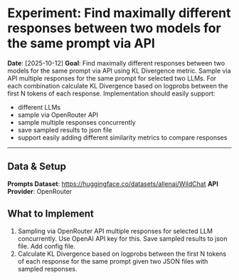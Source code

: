# Experiment: Find maximally different responses between two models for the same prompt via API

**Date**: [2025-10-12]
**Goal**: Find maximally different responses between two models for the same prompt via API using KL Divergence metric.
Sample via API multiple responses for the same prompt for selected two LLMs. For each combination calculate KL Divergence based on logprobs between the first N tokens of each response.
Implementation should easily support:

- different LLMs
- sample via OpenRouter API
- sample multiple responses concurrently
- save sampled results to json file
- support easily adding different similarity metrics to compare responses

---

## Data & Setup

**Prompts Dataset**: https://huggingface.co/datasets/allenai/WildChat
**API Provider**: OpenRouter

## What to Implement

1. Sampling via OpenRouter API multiple responses for selected LLM concurrently. Use OpenAI API key for this. Save sampled results to json file. Add config file.
2. Calculate KL Divergence based on logprobs between the first N tokens of each response for the same prompt given two JSON files with sampled responses.
